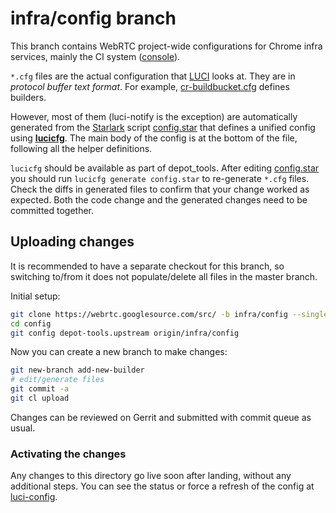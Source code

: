 # infra/config branch

This branch contains WebRTC project-wide configurations for Chrome infra
services, mainly the CI system ([console][]).

`*.cfg` files are the actual configuration that [LUCI][luci-config] looks at.
They are in *protocol buffer text format*. For example,
[cr-buildbucket.cfg](cr-buildbucket.cfg) defines builders.

However, most of them (luci-notify is the exception) are automatically generated
from the [Starlark][] script [config.star](config.star) that defines a unified
config using **[lucicfg][]**. The main body of the config is at the bottom of
the file, following all the helper definitions.

`lucicfg` should be available as part of depot_tools. After editing
[config.star](config.star) you should run `lucicfg generate config.star` to
re-generate `*.cfg` files. Check the diffs in generated files to confirm that
your change worked as expected. Both the code change and the generated changes
need to be committed together.

## Uploading changes

It is recommended to have a separate checkout for this branch, so switching
to/from it does not populate/delete all files in the master branch.

Initial setup:

```bash
git clone https://webrtc.googlesource.com/src/ -b infra/config --single-branch config
cd config
git config depot-tools.upstream origin/infra/config
```

Now you can create a new branch to make changes:

```bash
git new-branch add-new-builder
# edit/generate files
git commit -a
git cl upload
```

Changes can be reviewed on Gerrit and submitted with commit queue as usual.

### Activating the changes

Any changes to this directory go live soon after landing, without any additional
steps. You can see the status or force a refresh of the config at
[luci-config][].

[console]: https://ci.chromium.org/p/webrtc/g/ci/console
[luci-config]: https://luci-config.appspot.com/#/projects/webrtc
[starlark]: https://github.com/google/starlark-go
[lucicfg]: https://chromium.googlesource.com/infra/luci/luci-go/+/master/lucicfg/doc/
